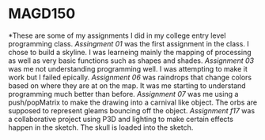 # MAGD150
*These are some of my assignments I did in my college entry level programming class.
    *Assingment 01* was the first assignment in the class.  I chose to build a skyline.  I was learneing mainly the mapping of processing as well as very basic functions such as shapes and shades.
    *Assignment 03* was me not understanding programming well.  I was attempting to make it work but I failed epically.
    *Assignment 06* was raindrops that change colors based on where they are at on the map.  It was me starting to understand programming much better than before.
    *Assignment 07* was me using a push/popMatrix to make the drawing into a carnival like object.  The orbs are supposed to represent gleams bouncing off the object.
    *Assignment f17* was a collaborative project using P3D and lighting to make certain effects happen in the sketch.  The skull is loaded into the sketch.
